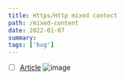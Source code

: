 ```yaml
---
title: Https/Http mixed contect
path: /mixed-content
date: 2022-01-07
summary: 
tags: ['bug']
---
```


- [ ] [Article](https://web.dev/fixing-mixed-content/)
![image](https://user-images.githubusercontent.com/68708205/148725200-23b2b598-bce4-436d-be44-2074a038b79e.png)

